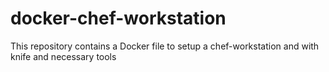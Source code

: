 docker-chef-workstation
=======================

This repository contains a Docker file to setup a chef-workstation and with knife and necessary tools
